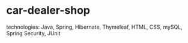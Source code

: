 # car-dealer-shop

technologies: Java, Spring, Hibernate, Thymeleaf, HTML, CSS, mySQL, Spring Security, JUnit
